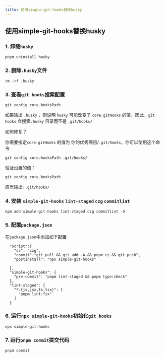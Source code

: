 ```yaml
---
title: 使用simple-git-hooks替换husky
---
```


## 使用simple-git-hooks替换husky

### 1. 卸载`husky`

```shell
pnpm uninstall husky
```

### 2. 删除`.husky`文件

```shell
rm -rf .husky
```

### 3. 查看`git hooks`搜索配置

```shell
git config core.hooksPath
```

如果输出 `.husky` ，则说明 `husky` 可能改变了 `core.gitHooks` 的值，因此，`git hooks` 会搜索`.husky` 目录而不是 `.git/hooks/`

如何修复？
  
你需要指定`core.gitHooks` 的值为 你的优秀项目/`.git/hooks`，你可以使用这个命令

```shell
git config core.hooksPath .git/hooks/
```

验证设置的值：

```shell
git config core.hooksPath
```

应当输出: `.git/hooks/`


### 4. 安装 `simple-git-hooks` `lint-staged` `czg` `commitlint`

```shell
npm add simple-git-hooks lint-staged czg commitlint -D
```


### 5. 配置`package.json`

在`package.json`中添加如下配置

```shell
  "script":{
    "cz": "czg",
    "commit":"git pull && git add -A && pnpm cz && git push",
    "postinstall": "npx simple-git-hooks"

  },
  "simple-git-hooks": {
    "pre-commit": "pnpm lint-staged && pnpm type:check"
  },
  "lint-staged": {
    "*.{js,jsx,ts,tsx}": [
      "pnpm lint:fix"
    ]
  }
```

### 6. 运行`npx simple-git-hooks`初始化`git hooks`

```shell
npx simple-git-hooks
```

### 7. 运行`pnpm commit`提交代码

```shell
pnpm commit
```

